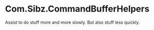 # Com.Sibz.CommandBufferHelpers

Assist to do stuff more and more slowly. But also stuff less quickly.

